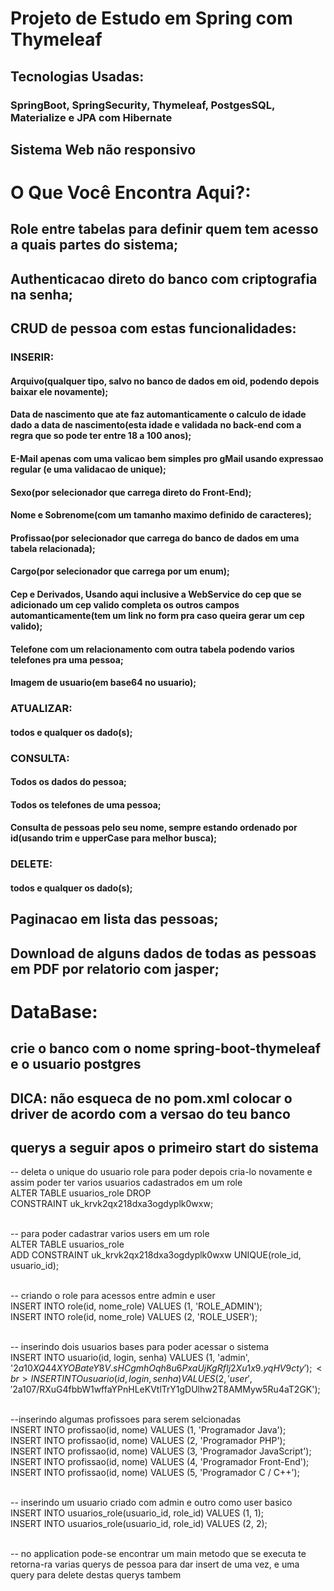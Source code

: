 <h1>Projeto de Estudo em Spring com Thymeleaf</h1>


<h2>Tecnologias Usadas:</h2>
<h3>SpringBoot, SpringSecurity, Thymeleaf, PostgesSQL, Materialize e JPA com Hibernate</h3>

<h2>Sistema Web não responsivo</h2>

<h1>O Que Você Encontra Aqui?:</h1>
<h2>Role entre tabelas para definir quem tem acesso a quais partes do sistema;</h2>
<h2>Authenticacao direto do banco com criptografia na senha;</h2>
<h2>CRUD de pessoa com estas funcionalidades:</h2>
<h3>INSERIR:</h3>
<h4>Arquivo(qualquer tipo, salvo no banco de dados em oid, podendo depois baixar ele novamente);</h4>
<h4>Data de nascimento que ate faz automanticamente o calculo de idade dado a data de nascimento(esta idade e validada no back-end com a regra que so pode ter entre 18 a 100 anos);</h4>
<h4>E-Mail apenas com uma valicao bem simples pro gMail usando expressao regular (e uma validacao de unique);</h4>
<h4>Sexo(por selecionador que carrega direto do Front-End);</h4>
<h4>Nome e Sobrenome(com um tamanho maximo definido de caracteres);</h4>
<h4>Profissao(por selecionador que carrega do banco de dados em uma tabela relacionada);</h5>
<h4>Cargo(por selecionador que carrega por um enum);</h4>
<h4>Cep e Derivados, Usando aqui inclusive a WebService do cep que se adicionado um cep valido completa os outros campos automanticamente(tem um link no form pra caso queira gerar um cep valido);</h4>
<h4>Telefone com um relacionamento com outra tabela podendo varios telefones pra uma pessoa;</h4>
<h4>Imagem de usuario(em base64 no usuario);</h4>
<h3>ATUALIZAR:</h3>
<h4>todos e qualquer os dado(s);</h4>
<h3>CONSULTA:</h3>
<h4>Todos os dados do pessoa;</h4>
<h4>Todos os telefones de uma pessoa;</h4>
<h4>Consulta de pessoas pelo seu nome, sempre estando ordenado por id(usando trim e upperCase para melhor busca);</h4>
<h3>DELETE:</h3>
<h4>todos e qualquer os dado(s);</h3>
<h2>Paginacao em lista das pessoas;</h2>
<h2>Download de alguns dados de todas as pessoas em PDF por relatorio com jasper;</h2>

<h1>DataBase:</h1>
<h2>crie o banco com o nome spring-boot-thymeleaf e o usuario postgres</h2>
<h2>DICA: não esqueca de no pom.xml colocar o driver de acordo com a versao do teu banco</h2>
<h2>querys a seguir apos o primeiro start do sistema</h2>
-- deleta o unique do usuario role para poder depois cria-lo novamente e assim poder ter varios usuarios cadastrados em um role <br>
ALTER TABLE usuarios_role DROP<br>
  CONSTRAINT uk_krvk2qx218dxa3ogdyplk0wxw;<br><br>

-- para poder cadastrar varios users em um role <br>
ALTER TABLE usuarios_role<br>
  ADD CONSTRAINT uk_krvk2qx218dxa3ogdyplk0wxw UNIQUE(role_id, usuario_id);<br><br>

-- criando o role para acessos entre admin e user <br>
INSERT INTO role(id, nome_role) VALUES (1, 'ROLE_ADMIN');<br>
INSERT INTO role(id, nome_role) VALUES (2, 'ROLE_USER');<br><br>

-- inserindo dois usuarios bases para poder acessar o sistema <br>
INSERT INTO usuario(id, login, senha) VALUES (1, 'admin', '$2a$10$XQ44XYOBateY8V.sHCgmhOqh8u6PxaUjKgRfIj2Xu1x9.yqHV9cty');<br>
INSERT INTO usuario(id, login, senha) VALUES (2, 'user', '$2a$10$7/RXuG4fbbW1wffaYPnHLeKVtlTrY1gDUlhw2T8AMMyw5Ru4aT2GK');<br><br>

--inserindo algumas profissoes para serem selcionadas <br>
INSERT INTO profissao(id, nome) VALUES (1, 'Programador Java');<br>
INSERT INTO profissao(id, nome) VALUES (2, 'Programador PHP');<br>
INSERT INTO profissao(id, nome) VALUES (3, 'Programador JavaScript');<br>
INSERT INTO profissao(id, nome) VALUES (4, 'Programador Front-End');<br>
INSERT INTO profissao(id, nome) VALUES (5, 'Programador C / C++');<br><br>

-- inserindo um usuario criado com admin e outro como user basico <br>
INSERT INTO usuarios_role(usuario_id, role_id) VALUES (1, 1);<br>
INSERT INTO usuarios_role(usuario_id, role_id) VALUES (2, 2);<br><br>

-- no application pode-se encontrar um main metodo que se executa te retorna-ra varias querys de pessoa para dar insert de uma vez, e uma query para delete destas querys tambem
